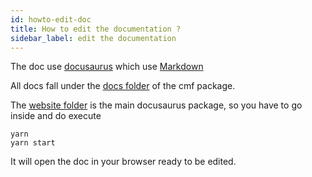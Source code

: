 ```yaml
---
id: howto-edit-doc
title: How to edit the documentation ?
sidebar_label: edit the documentation
---
```


The doc use [docusaurus](https://docusaurus.io) which use [Markdown](https://en.wikipedia.org/wiki/Markdown)

All docs fall under the [docs folder](https://github.com/Talend/ui/tree/master/packages/cmf/docs) of the cmf package.

The [website folder](https://github.com/Talend/ui/tree/master/packages/cmf/website)
is the main docusaurus package, so you have to go inside and do execute

```
yarn
yarn start
```

It will open the doc in your browser ready to be edited.